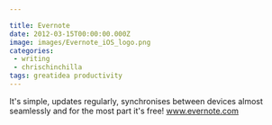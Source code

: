 ```yaml
---

title: Evernote
date: 2012-03-15T00:00:00.000Z
image: images/Evernote_iOS_logo.png
categories:
 - writing
 - chrischinchilla
tags: greatidea productivity
---
```


It's simple, updates regularly, synchronises between devices almost seamlessly and for the most part it's free! <a href="https://www.evernote.com" target="_blank">www.evernote.com</a>
